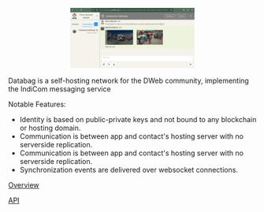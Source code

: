 
<p align="center">
  <a href="#"><img src="/doc/screenshot.png" width="50%"/></a>
</p>

Databag is a self-hosting network for the DWeb community, implementing the IndiCom messaging service

Notable Features:
- Identity is based on public-private keys and not bound to any blockchain or hosting domain.
- Communication is between app and contact's hosting server with no serverside replication.
- Communication is between app and contact's hosting server with no serverside replication.
- Synchronization events are delivered over websocket connections.

[Overview](https://htmlpreview.github.io/?https://raw.githubusercontent.com/balzack/databag/main/doc/overview.html)

[API](https://htmlpreview.github.io/?https://raw.githubusercontent.com/balzack/databag/main/doc/swagger.html)
